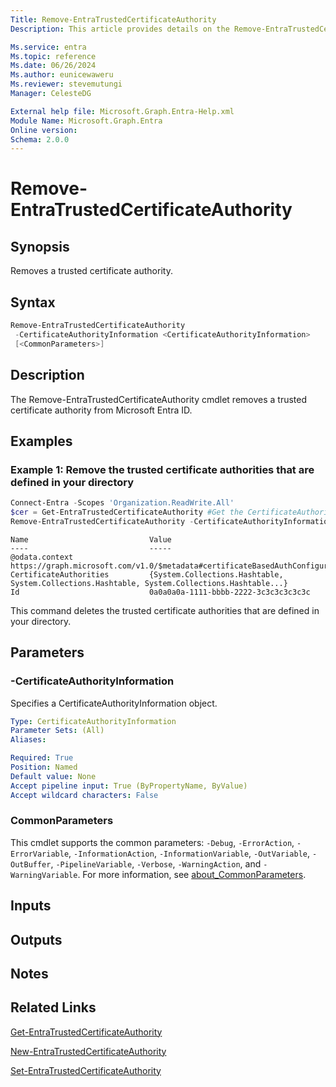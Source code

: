 ```yaml
---
Title: Remove-EntraTrustedCertificateAuthority
Description: This article provides details on the Remove-EntraTrustedCertificateAuthority command.

Ms.service: entra
Ms.topic: reference
Ms.date: 06/26/2024
Ms.author: eunicewaweru
Ms.reviewer: stevemutungi
Manager: CelesteDG

External help file: Microsoft.Graph.Entra-Help.xml
Module Name: Microsoft.Graph.Entra
Online version:
Schema: 2.0.0
---
```


# Remove-EntraTrustedCertificateAuthority

## Synopsis

Removes a trusted certificate authority.

## Syntax

```powershell
Remove-EntraTrustedCertificateAuthority 
 -CertificateAuthorityInformation <CertificateAuthorityInformation>
 [<CommonParameters>]
```

## Description

The Remove-EntraTrustedCertificateAuthority cmdlet removes a trusted certificate authority from Microsoft Entra ID.

## Examples

### Example 1: Remove the trusted certificate authorities that are defined in your directory

```powershell
Connect-Entra -Scopes 'Organization.ReadWrite.All'
$cer = Get-EntraTrustedCertificateAuthority #Get the CertificateAuthorityInformation object
Remove-EntraTrustedCertificateAuthority -CertificateAuthorityInformation $cer[0]
```

```output
Name                           Value
----                           -----
@odata.context                 https://graph.microsoft.com/v1.0/$metadata#certificateBasedAuthConfiguration/$entity
CertificateAuthorities         {System.Collections.Hashtable, System.Collections.Hashtable, System.Collections.Hashtable...}
Id                             0a0a0a0a-1111-bbbb-2222-3c3c3c3c3c3c
```

This command deletes the trusted certificate authorities that are defined in your directory.

## Parameters

### -CertificateAuthorityInformation

Specifies a CertificateAuthorityInformation object.

```yaml
Type: CertificateAuthorityInformation
Parameter Sets: (All)
Aliases:

Required: True
Position: Named
Default value: None
Accept pipeline input: True (ByPropertyName, ByValue)
Accept wildcard characters: False
```

### CommonParameters

This cmdlet supports the common parameters: `-Debug`, `-ErrorAction`, `-ErrorVariable`, `-InformationAction`, `-InformationVariable`, `-OutVariable`, `-OutBuffer`, `-PipelineVariable`, `-Verbose`, `-WarningAction`, and `-WarningVariable`. For more information, see [about_CommonParameters](https://go.microsoft.com/fwlink/?LinkID=113216).

## Inputs

## Outputs

## Notes

## Related Links

[Get-EntraTrustedCertificateAuthority](Get-EntraTrustedCertificateAuthority.md)

[New-EntraTrustedCertificateAuthority](New-EntraTrustedCertificateAuthority.md)

[Set-EntraTrustedCertificateAuthority](Set-EntraTrustedCertificateAuthority.md)
